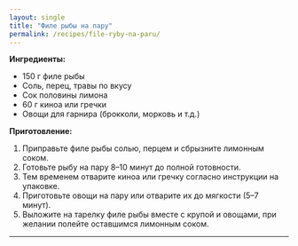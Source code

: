```yaml
---
layout: single
title: "Филе рыбы на пару"
permalink: /recipes/file-ryby-na-paru/
---
```


**Ингредиенты:**
- 150 г филе рыбы  
- Соль, перец, травы по вкусу  
- Сок половины лимона  
- 60 г киноа или гречки  
- Овощи для гарнира (брокколи, морковь и т.д.)  

**Приготовление:**
1. Приправьте филе рыбы солью, перцем и сбрызните лимонным соком.  
2. Готовьте рыбу на пару 8–10 минут до полной готовности.  
3. Тем временем отварите киноа или гречку согласно инструкции на упаковке.  
4. Приготовьте овощи на пару или отварите их до мягкости (5–7 минут).  
5. Выложите на тарелку филе рыбы вместе с крупой и овощами, при желании полейте оставшимся лимонным соком.  

---
